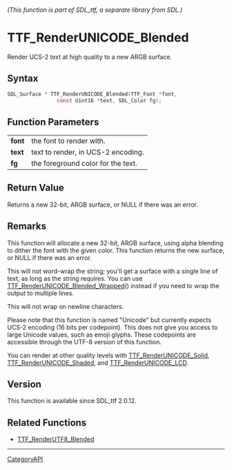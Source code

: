 ###### (This function is part of SDL_ttf, a separate library from SDL.)
# TTF_RenderUNICODE_Blended

Render UCS-2 text at high quality to a new ARGB surface.

## Syntax

```c
SDL_Surface * TTF_RenderUNICODE_Blended(TTF_Font *font,
                const Uint16 *text, SDL_Color fg);

```

## Function Parameters

|              |                                    |
| ------------ | ---------------------------------- |
| **font**     | the font to render with.           |
| **text**     | text to render, in UCS-2 encoding. |
| **fg**       | the foreground color for the text. |

## Return Value

Returns a new 32-bit, ARGB surface, or NULL if there was an error.

## Remarks

This function will allocate a new 32-bit, ARGB surface, using alpha
blending to dither the font with the given color. This function returns the
new surface, or NULL if there was an error.

This will not word-wrap the string; you'll get a surface with a single line
of text, as long as the string requires. You can use
[TTF_RenderUNICODE_Blended_Wrapped](TTF_RenderUNICODE_Blended_Wrapped)()
instead if you need to wrap the output to multiple lines.

This will not wrap on newline characters.

Please note that this function is named "Unicode" but currently expects
UCS-2 encoding (16 bits per codepoint). This does not give you access to
large Unicode values, such as emoji glyphs. These codepoints are accessible
through the UTF-8 version of this function.

You can render at other quality levels with
[TTF_RenderUNICODE_Solid](TTF_RenderUNICODE_Solid),
[TTF_RenderUNICODE_Shaded](TTF_RenderUNICODE_Shaded), and
[TTF_RenderUNICODE_LCD](TTF_RenderUNICODE_LCD).

## Version

This function is available since SDL_ttf 2.0.12.

## Related Functions

* [TTF_RenderUTF8_Blended](TTF_RenderUTF8_Blended)

----
[CategoryAPI](CategoryAPI)

